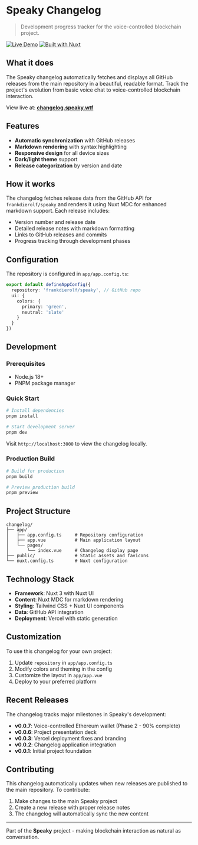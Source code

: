 # Speaky Changelog

> Development progress tracker for the voice-controlled blockchain project.

[![Live Demo](https://img.shields.io/badge/Demo-changelog.speaky.wtf-blue?style=for-the-badge)](https://changelog.speaky.wtf)
[![Built with Nuxt](https://img.shields.io/badge/Built%20with-Nuxt%20UI-00DC82?style=for-the-badge&logo=nuxt.js)](https://ui.nuxt.com)

## What it does

The Speaky changelog automatically fetches and displays all GitHub releases from the main repository in a beautiful, readable format. Track the project's evolution from basic voice chat to voice-controlled blockchain interaction.

View live at: **[changelog.speaky.wtf](https://changelog.speaky.wtf)**

## Features

- **Automatic synchronization** with GitHub releases
- **Markdown rendering** with syntax highlighting
- **Responsive design** for all device sizes
- **Dark/light theme** support
- **Release categorization** by version and date

## How it works

The changelog fetches release data from the GitHub API for `frankdierolf/speaky` and renders it using Nuxt MDC for enhanced markdown support. Each release includes:

- Version number and release date
- Detailed release notes with markdown formatting
- Links to GitHub releases and commits
- Progress tracking through development phases

## Configuration

The repository is configured in `app/app.config.ts`:

```typescript
export default defineAppConfig({
  repository: 'frankdierolf/speaky', // GitHub repo
  ui: {
    colors: {
      primary: 'green',
      neutral: 'slate'
    }
  }
})
```

## Development

### Prerequisites
- Node.js 18+
- PNPM package manager

### Quick Start

```bash
# Install dependencies
pnpm install

# Start development server
pnpm dev
```

Visit `http://localhost:3000` to view the changelog locally.

### Production Build

```bash
# Build for production
pnpm build

# Preview production build
pnpm preview
```

## Project Structure

```
changelog/
├── app/
│   ├── app.config.ts     # Repository configuration
│   ├── app.vue           # Main application layout
│   └── pages/
│       └── index.vue     # Changelog display page
├── public/               # Static assets and favicons
└── nuxt.config.ts        # Nuxt configuration
```

## Technology Stack

- **Framework**: Nuxt 3 with Nuxt UI
- **Content**: Nuxt MDC for markdown rendering
- **Styling**: Tailwind CSS + Nuxt UI components
- **Data**: GitHub API integration
- **Deployment**: Vercel with static generation

## Customization

To use this changelog for your own project:

1. Update `repository` in `app/app.config.ts`
2. Modify colors and theming in the config
3. Customize the layout in `app/app.vue`
4. Deploy to your preferred platform

## Recent Releases

The changelog tracks major milestones in Speaky's development:

- **v0.0.7**: Voice-controlled Ethereum wallet (Phase 2 - 90% complete)
- **v0.0.6**: Project presentation deck
- **v0.0.3**: Vercel deployment fixes and branding
- **v0.0.2**: Changelog application integration
- **v0.0.1**: Initial project foundation

## Contributing

This changelog automatically updates when new releases are published to the main repository. To contribute:

1. Make changes to the main Speaky project
2. Create a new release with proper release notes
3. The changelog will automatically sync the new content

---

Part of the **Speaky** project - making blockchain interaction as natural as conversation.